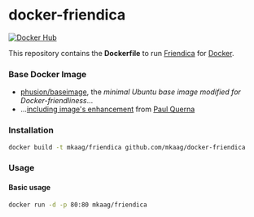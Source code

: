 docker-friendica
================

[![Docker Hub](https://img.shields.io/badge/docker-mkaag%2Ffriendica-008bb8.svg)](https://registry.hub.docker.com/u/mkaag/friendica/)

This repository contains the **Dockerfile** to run [Friendica](http://www.friendica.com/) for [Docker](https://www.docker.com/).

### Base Docker Image

* [phusion/baseimage](https://github.com/phusion/baseimage-docker), the *minimal Ubuntu base image modified for Docker-friendliness*...
* ...[including image's enhancement](https://github.com/racker/docker-ubuntu-with-updates) from [Paul Querna](https://journal.paul.querna.org/articles/2013/10/15/docker-ubuntu-on-rackspace/)

### Installation

```bash
docker build -t mkaag/friendica github.com/mkaag/docker-friendica
```

### Usage

#### Basic usage

```bash
docker run -d -p 80:80 mkaag/friendica
```
